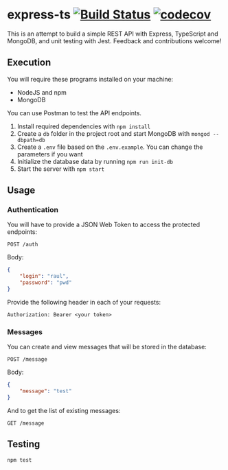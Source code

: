 # express-ts [![Build Status](https://travis-ci.com/Raul6469/express-ts.svg?branch=master)](https://travis-ci.com/Raul6469/express-ts) [![codecov](https://codecov.io/gh/Raul6469/express-ts/branch/master/graph/badge.svg)](https://codecov.io/gh/Raul6469/express-ts)

This is an attempt to build a simple REST API with Express, TypeScript and MongoDB, and unit testing with Jest. Feedback and contributions welcome!

## Execution

You will require these programs installed on your machine:
- NodeJS and npm
- MongoDB

You can use Postman to test the API endpoints.

1. Install required dependencies with `npm install`
2. Create a `db` folder in the project root and start MongoDB with `mongod --dbpath=db`
3. Create a `.env` file based on the `.env.example`. You can change the parameters if you want
4. Initialize the database data by running `npm run init-db`
5. Start the server with `npm start`

## Usage

### Authentication

You will have to provide a JSON Web Token to access the protected endpoints:

```
POST /auth
```

Body:
```json
{
	"login": "raul",
	"password": "pwd"
}
```

Provide the following header in each of your requests:
```
Authorization: Bearer <your token>
```

### Messages
You can create and view messages that will be stored in the database:

```
POST /message
```

Body:
```json
{
	"message": "test"
}
```

And to get the list of existing messages:

```
GET /message
```

## Testing

```
npm test
```
